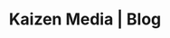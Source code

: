 ---
home: true
heroImage: false
title: Kaizen Media | Blog
description: A web development blog, for javascript learners and lovers.
actionText: Start Reading →
actionLink: /blog/
features:
- title: Web development
  details: Learn web development by tutorial or theory.
- title: Javascript
  details: This blog is highly focused on javascript.
- title: Programming thoughts
  details: Philosophy and personal opinion posts will be seen throughout.
footer: Kaizen Media Blog | Copyright © 2018
---
